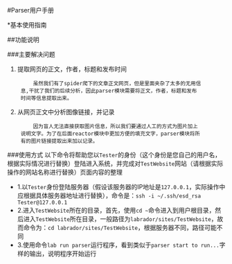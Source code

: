 #Parser用户手册

*基本使用指南

##功能说明

###主要解决问题
1. 提取网页的正文，作者，标题和发布时间
			
			虽然我们有了spider爬下的文章正文网页，但是里面夹杂了太多的无用信
		息,干扰了我们的后续分析，因此parser模块需要将正文，作者，标题和发布
		时间等信息提取出来。
		
2. 从网页正文中分析图像链接，并记录
		
			因为盲人无法直接获取图片信息，所以我们要通过人工的方式为图片加上
		说明文字。为了在后面reactor模块中更加方便的填充文字，parser模块将所
		有的图片链接提取出来加以记录。

###使用方式
以下命令将帮助您以```Tester```的身份（这个身份是您自己的用户名，根据实际情况进行替换）登陆进入系统，并完成对```TestWebsite```网站（请根据实际操作的网站名称进行替换）页面内容的整理

* 1.以```Tester```身份登陆服务器（假设该服务器的IP地址是```127.0.0.1```，实际操作中应根据具体服务器地址进行替换），命令是：```ssh -i ~/.ssh/esd_rsa Tester@127.0.0.1```
* 2.进入```TestWebsite```所在的目录，首先，使用```cd ~```命令进入到用户根目录，然后进入```TestWebsite```所在目录，一般路径为```labrador/sites/TestWebsite```，故而命令为：```cd labrador/sites/TestWebsite```，根据服务器不同，路径可能不同
* 3.使用命令```lab run parser```运行程序，看到类似于```parser start to run...```字样的输出，说明程序开始运行